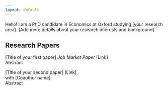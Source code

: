 ```yaml
---
layout: default
---
```


Hello! I am a PhD candidate in Economics at Oxford studying [your research area]. [Add more details about your research interests and background]

## Research Papers

[Title of your first paper] *Job Market Paper* [Link]  
Abstract

[Title of your second paper] [Link]  
with [Coauthor name]  
Abstract

